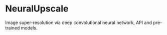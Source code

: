 # NeuralUpscale
Image super-resolution via deep convolutional neural network, API and pre-trained models.
